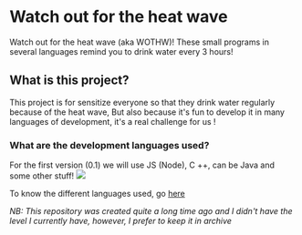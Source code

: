 # Watch out for the heat wave
Watch out for the heat wave (aka WOTHW)! These small programs in several languages remind you to drink water every 3 hours!



<h2>What is this project?</h2>
This project is for sensitize everyone so that they drink water regularly because of the heat wave, But also because it's fun to develop it in many languages of development, it's a real challenge for us !



<h3>What are the development languages used?</h3>
For the first version (0.1) we will use JS (Node), C ++, can be Java and some other stuff!

<img src="https://cdn.discordapp.com/attachments/580117541549113346/616655141281464332/dessin-de-verre-deau-colorie-par-membre-non-inscrit-le-21-de-mars-verre-deau-png-600_470.png">

To know the different languages used, go <a href="https://github.com/Azkun/Watch-out-for-the-heat-wave/blob/master/used_language.md">here</a>

*NB: This repository was created quite a long time ago and I didn't have the level I currently have, however, I prefer to keep it in archive*
